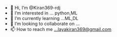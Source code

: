 - 👋 Hi, I’m @Kiran369-rdj
- 👀 I’m interested in ... python,ML
- 🌱 I’m currently learning ...ML,DL
- 💞️ I’m looking to collaborate on ...
- 📫 How to reach me ...layakiran369@gmail.com

<!---
Kiran369-py/Kiran369-py is a ✨ special ✨ repository because its `README.md` (this file) appears on your GitHub profile.
You can click the Preview link to take a look at your changes.
--->
